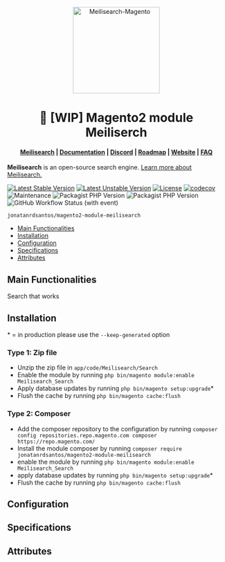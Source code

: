 <p align="center">
  <img src="https://raw.githubusercontent.com/meilisearch/integration-guides/main/assets/logos/meilisearch_magento.svg" alt="Meilisearch-Magento" width="200" height="200" />
</p>

<h1 align="center">🚧 [WIP] Magento2 module Meiliserch</h1>

<h4 align="center">
  <a href="https://github.com/meilisearch/meilisearch">Meilisearch</a> |
  <a href="https://docs.meilisearch.com">Documentation</a> |
  <a href="https://discord.meilisearch.com">Discord</a> |
  <a href="https://roadmap.meilisearch.com/tabs/1-under-consideration">Roadmap</a> |
  <a href="https://www.meilisearch.com">Website</a> |
  <a href="https://docs.meilisearch.com/faq">FAQ</a>
</h4>

<p align="center">
 <!-- <a href="https://packagist.org/packages/meilisearch/meilisearch-magento"><img src="https://img.shields.io/packagist/v/meilisearch/meilisearch-magento" alt="Latest Stable Version"></a>
  <a href="https://github.com/meilisearch/meilisearch-magento/actions"><img src="https://github.com/meilisearch/meilisearch-magento/workflows/Tests/badge.svg" alt="Test"></a>
  <a href="https://github.com/meilisearch/meilisearch-magento/blob/main/LICENSE"><img src="https://img.shields.io/badge/license-MIT-informational" alt="License"></a> -->
</p>

**Meilisearch** is an open-source search engine. [Learn more about Meilisearch.](https://github.com/meilisearch/Meilisearch)

[![Latest Stable Version](http://poser.pugx.org/jonatanrdsantos/magento2-module-meilisearch/v)](https://packagist.org/packages/jonatanrdsantos/magento2-module-meilisearch)
[![Latest Unstable Version](http://poser.pugx.org/jonatanrdsantos/magento2-module-meilisearch/v/unstable)](https://packagist.org/packages/jonatanrdsantos/magento2-module-meilisearch)
[![License](http://poser.pugx.org/jonatanrdsantos/magento2-module-meilisearch/license)](https://packagist.org/packages/jonatanrdsantos/magento2-module-meilisearch)
[![codecov](https://codecov.io/github/jonatanrdsantos/magento2-module-meilisearch/branch/main/graph/badge.svg?token=LR083LNHU5)](https://codecov.io/github/jonatanrdsantos/magento2-module-meilisearch)
![Maintenance](https://img.shields.io/maintenance/yes/2023)
![Packagist PHP Version](https://img.shields.io/packagist/dependency-v/jonatanrdsantos/magento2-module-meilisearch/php)
![Packagist PHP Version](https://img.shields.io/badge/magento-%202.5-brightgreen.svg?logo=magento&longCache=true)
![GitHub Workflow Status (with event)](https://img.shields.io/github/actions/workflow/status/jonatanrdsantos/magento2-module-meilisearch/code_quality.yml)

    jonatanrdsantos/magento2-module-meilisearch

 - [Main Functionalities](#markdown-header-main-functionalities)
 - [Installation](#markdown-header-installation)
 - [Configuration](#markdown-header-configuration)
 - [Specifications](#markdown-header-specifications)
 - [Attributes](#markdown-header-attributes)


## Main Functionalities
Search that works

## Installation
\* = in production please use the `--keep-generated` option

### Type 1: Zip file

 - Unzip the zip file in `app/code/Meilisearch/Search`
 - Enable the module by running `php bin/magento module:enable Meilisearch_Search`
 - Apply database updates by running `php bin/magento setup:upgrade`\*
 - Flush the cache by running `php bin/magento cache:flush`

### Type 2: Composer

 - Add the composer repository to the configuration by running `composer config repositories.repo.magento.com composer https://repo.magento.com/`
 - Install the module composer by running `composer require jonatanrdsantos/magento2-module-meilisearch`
 - enable the module by running `php bin/magento module:enable Meilisearch_Search`
 - apply database updates by running `php bin/magento setup:upgrade`\*
 - Flush the cache by running `php bin/magento cache:flush`


## Configuration




## Specifications




## Attributes



